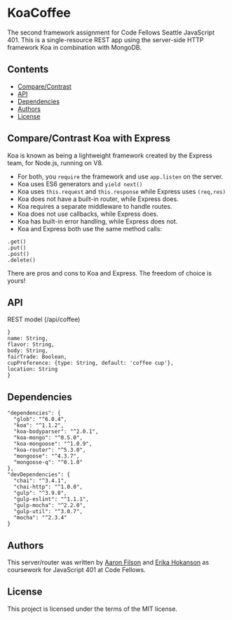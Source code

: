# KoaCoffee
The second framework assignment for Code Fellows Seattle JavaScript 401.
This is a single-resource REST app using the server-side HTTP framework Koa in combination with MongoDB.

## Contents
+   [Compare/Contrast](https://github.com/koacoffee/coffee#comparecontrast)
+   [API](https://github.com/koacoffee/coffee#api)
+   [Dependencies](https://github.com/koacoffee/coffee#dependencies)
+   [Authors](https://github.com/koacoffee/coffee#authors)
+   [License](https://github.com/koacoffee/coffee#license)

## Compare/Contrast Koa with Express
Koa is known as being a lightweight framework created by the Express team, for Node.js, running on V8.
- For both, you ```require``` the framework and use ```app.listen``` on the server.
- Koa uses ES6 generators and ```yield next()```
- Koa uses ```this.request``` and ```this.response``` while Express uses ```(req,res)```
- Koa does not have a built-in router, while Express does.
- Koa requires a separate middleware to handle routes.
- Koa does not use callbacks, while Express does.
- Koa has built-in error handling, while Express does not.
- Koa and Express both use the same method calls:
```
.get()
.put()
.post()
.delete()
```

There are pros and cons to Koa and Express. The freedom of choice is yours!


## API
REST model (/api/coffee)
```
}
name: String,
flavor: String,
body: String,
fairTrade: Boolean,
cupPreference: {type: String, default: 'coffee cup'},
location: String
}
```

## Dependencies

```
"dependencies": {
  "glob": "^6.0.4",
  "koa": "^1.1.2",
  "koa-bodyparser": "^2.0.1",
  "koa-mongo": "^0.5.0",
  "koa-mongoose": "^1.0.9",
  "koa-router": "^5.3.0",
  "mongoose": "^4.3.7",
  "mongoose-q": "^0.1.0"
},
"devDependencies": {
  "chai": "^3.4.1",
  "chai-http": "^1.0.0",
  "gulp": "^3.9.0",
  "gulp-eslint": "^1.1.1",
  "gulp-mocha": "^2.2.0",
  "gulp-util": "^3.0.7",
  "mocha": "^2.3.4"
}
```

## Authors

This server/router was written by [Aaron Filson](https://github.com/AaronFilson) and
[Erika Hokanson](https://github.com/erikawho) as coursework for JavaScript 401 at Code Fellows.

## License

This project is licensed under the terms of the MIT license.
